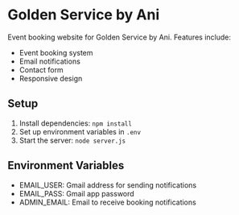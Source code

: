 # Golden Service by Ani

Event booking website for Golden Service by Ani. Features include:
- Event booking system
- Email notifications
- Contact form
- Responsive design

## Setup
1. Install dependencies: `npm install`
2. Set up environment variables in `.env`
3. Start the server: `node server.js`

## Environment Variables
- EMAIL_USER: Gmail address for sending notifications
- EMAIL_PASS: Gmail app password
- ADMIN_EMAIL: Email to receive booking notifications
